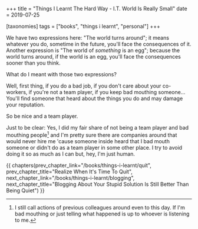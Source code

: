 +++
title = "Things I Learnt The Hard Way - I.T. World Is Really Small"
date = 2019-07-25

[taxonomies]
tags = ["books", "things i learnt", "personal"]
+++

We have two expressions here: "The world turns around"; it means whatever you
do, sometime in the future, you'll face the consequences of it. Another
expression is "The world of _something_ is an egg"; because the world turns
around, if the world is an egg, you'll face the consequences sooner than you
think.

<!-- more -->

What do I meant with those two expressions?

Well, first thing, if you do a bad job, if you don't care about your
co-workers, if you're not a team player, if you keep bad mouthing someone...
You'll find someone that heard about the things you do and may damage your
reputation.

So be nice and a team player.

Just to be clear: Yes, I did my fair share of not being a team player and bad
mouthing people[^1] and I'm pretty sure there are companies around that would
never hire me 'cause someone inside heard that I bad mouth someone or didn't
do as a team player in some other place. I try to avoid doing it so as much as
I can but, hey, I'm just human.

[^1]: I still call actions of previous colleagues around even to this day. If
  I'm bad mouthing or just telling what happened is up to whoever is listening
  to me.

{{ chapters(prev_chapter_link="/books/things-i-learnt/quit", prev_chapter_title="Realize When It's Time To Quit", next_chapter_link="/books/things-i-learnt/blogging", next_chapter_title="Blogging About Your Stupid Solution Is Still Better Than Being Quiet") }}

